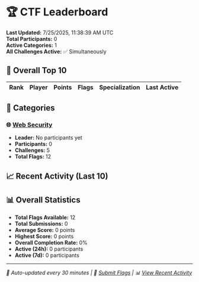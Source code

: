 # 🏆 CTF Leaderboard

**Last Updated:** 7/25/2025, 11:38:39 AM UTC  
**Total Participants:** 0  
**Active Categories:** 1  
**All Challenges Active:** ✅ Simultaneously  

## 🥇 Overall Top 10

| Rank | Player | Points | Flags | Specialization | Last Active |
|------|--------|--------|-------|---------------|-------------|


## 🎯 Categories

### 🌐 [Web Security](categories/web-security.md)
- **Leader:** No participants yet
- **Participants:** 0
- **Challenges:** 5
- **Total Flags:** 12

## 📈 Recent Activity (Last 10)



## 📊 Overall Statistics

- **Total Flags Available:** 12
- **Total Submissions:** 0
- **Average Score:** 0 points
- **Highest Score:** 0 points
- **Overall Completion Rate:** 0%
- **Active (24h):** 0 participants
- **Active (7d):** 0 participants

---
*🤖 Auto-updated every 30 minutes | 🚩 [Submit Flags](https://flags.mycyberplayground.xyz) | 📊 [View Recent Activity](recent-activity.md)*